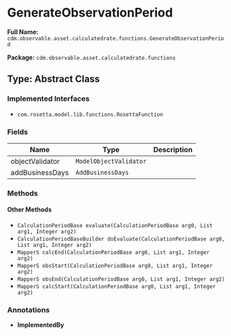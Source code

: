 # GenerateObservationPeriod

**Full Name:** `cdm.observable.asset.calculatedrate.functions.GenerateObservationPeriod`

**Package:** `cdm.observable.asset.calculatedrate.functions`

## Type: Abstract Class

### Implemented Interfaces

- `com.rosetta.model.lib.functions.RosettaFunction`

### Fields

| Name | Type | Description |
|------|------|-------------|
| objectValidator | `ModelObjectValidator` |  |
| addBusinessDays | `AddBusinessDays` |  |

### Methods

#### Other Methods

- `CalculationPeriodBase evaluate(CalculationPeriodBase arg0, List arg1, Integer arg2)`
- `CalculationPeriodBaseBuilder doEvaluate(CalculationPeriodBase arg0, List arg1, Integer arg2)`
- `MapperS calcEnd(CalculationPeriodBase arg0, List arg1, Integer arg2)`
- `MapperS obsStart(CalculationPeriodBase arg0, List arg1, Integer arg2)`
- `MapperS obsEnd(CalculationPeriodBase arg0, List arg1, Integer arg2)`
- `MapperS calcStart(CalculationPeriodBase arg0, List arg1, Integer arg2)`

### Annotations

- **ImplementedBy**

